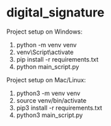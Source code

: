 # digital_signature

Project setup on Windows:
  1. python -m venv venv
  2. venv\Script\activate
  3. pip install -r requirements.txt
  4. python main_script.py

Project setup on Mac/Linux:
  1. python3 -m venv venv
  2. source venv/bin/activate
  3. pip3 install -r requirements.txt
  4. python3 main_script.py
